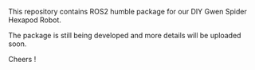 This repository contains ROS2 humble package for our DIY Gwen Spider Hexapod Robot. 

The package is still being developed and more details will be uploaded soon. 

Cheers !